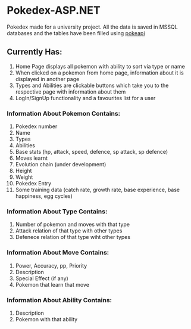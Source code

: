 # Pokedex-ASP.NET
Pokedex made for a university project. All the data is saved in MSSQL databases and the tables have been filled using [pokeapi](https://pokeapi.co)
## Currently Has:
1) Home Page displays all pokemon with ability to sort via type or name
2) When clicked on a pokemon from home page, information about it is displayed in another page
3) Types and Abilities are clickable buttons which take you to the respective page with information about them
4) LogIn/SignUp functionality and a favourites list for a user

### Information About Pokemon Contains:
1) Pokedex number
2) Name
3) Types
4) Abilities
5) Base stats (hp, attack, speed, defence, sp attack, sp defence)
6) Moves learnt
7) Evolution chain (under development)
8) Height
9) Weight
10) Pokedex Entry
11) Some training data (catch rate, growth rate, base experience, base happiness, egg cycles)

### Information About Type Contains:
1) Number of pokemon and moves with that type
2) Attack relation of that type with other types
3) Defenece relation of that type wiht other types

### Information About Move Contains:
1) Power, Accuracy, pp, Priority
2) Description
3) Special Effect (if any)
4) Pokemon that learn that move

### Information About Ability Contains:
1) Description
2) Pokemon with that ability
